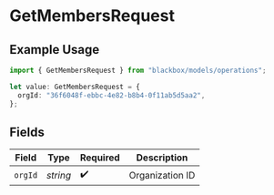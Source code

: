# GetMembersRequest

## Example Usage

```typescript
import { GetMembersRequest } from "blackbox/models/operations";

let value: GetMembersRequest = {
  orgId: "36f6048f-ebbc-4e82-b8b4-0f11ab5d5aa2",
};
```

## Fields

| Field              | Type               | Required           | Description        |
| ------------------ | ------------------ | ------------------ | ------------------ |
| `orgId`            | *string*           | :heavy_check_mark: | Organization ID    |